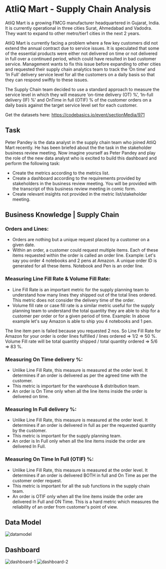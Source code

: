 
# AtliQ Mart - Supply Chain Analysis

AtliQ Mart is a growing FMCG manufacturer headquartered in Gujarat, India. It is currently operational in three cities Surat, Ahmedabad and Vadodra. They want to expand to other metro/tier1 cities in the next 2 years.

AtliQ Mart is currently facing a problem where a few key customers did not extend the annual contract due to service issues. It is speculated that some of the essential products were either not delivered on time or not delivered in full over a continued period, which could have resulted in bad customer service. Management wants to fix this issue before expanding to other cities and requested their supply chain analytics team to track the ’On time’ and ‘In Full’ delivery service level for all the customers on a daily basis so that they can respond swiftly to these issues.

The Supply Chain team decided to use a standard approach to measure the service level in which they will measure ‘on-time delivery (OT) %’, ‘In-full delivery (IF) %’ and OnTime in full (OTIF) % of the customer orders on a daily basis against the target service level set for each customer.

Get the datasets here: https://codebasics.io/event/sectionMedia/971

## Task
Peter Pandey is the data analyst in the supply chain team who joined AtliQ Mart recently. He has been briefed about the the task in the stakeholder business review meeting. Now imagine yourself as Peter Pandey and play the role of the new data analyst who is excited to build this dashboard and perform the following task:
* Create the metrics according to the metrics list.
* Create a dashboard according to the requirements provided by stakeholders in the business review meeting. You will be provided with the transcript of this business review meeting in comic form.
* Create relevant insights not provided in the metric list/stakeholder meeting.


## Business Knowledge | Supply Chain
### Orders and Lines: 
* Orders are nothing but a unique request placed by a customer on a given date.
* Within an order, a customer could request multiple items. Each of these items requested within the order is called an order line.
Example: Let's say you order 4 notebooks and 2 pens at Amazon. A unique order ID is
generated for all these items. Notebook and Pen is an order line.

### Measuring Line Fill Rate & Volume Fill Rate: 
* Line Fill Rate is an important metric for the supply planning team to understand how many lines they shipped out of the total lines ordered. This metric does not consider the delivery time of the order.
* Volume fill rate or case fill rate is a similar metric useful for the supply planning team to understand the total quantity they are able to ship for a customer per order or for a given period of time.
Example: In above example let's say Amazon is able to ship you 4 notebooks and 1 pen. 

The line item pen is failed because you requested 2 nos. So Line Fill Rate for Amazon for your order is order lines fulfilled / lines ordered => 1/2 => 50 %. Volume Fill rate will be total quantity shipped / total quantity ordered => 5/6 => 83 %.

### Measuring On Time delivery %:
* Unlike Line Fill Rate, this measure is measured at the order level. It determines if an order is delivered as per the agreed time with the customer.
* This metric is important for the warehouse & distribution team.
* An order is On Time only when all the line items inside the order is delivered on time.

### Measuring In Full delivery %:
* Unlike Line Fill Rate, this measure is measured at the order level. It determines if an order is delivered in full as per the requested quantity by the customer.
* This metric is important for the supply planning team.
* An order is In Full only when all the line items inside the order are delivered In Full.

### Measuring On Time In Full (OTIF) %:
* Unlike Line Fill Rate, this measure is measured at the order level. It determines if an order is delivered BOTH in full and On Time as per the customer order request.
* This metric is important for all the sub functions in the supply chain team.
* An order is OTIF only when all the line items inside the order are delivered In Full and ON Time. This is a hard metric which measures the reliability of an order from customer's point of view.


## Data Model

![datamodel](https://user-images.githubusercontent.com/98509940/217880436-c3ba0d4f-4b9a-4c89-9d28-db333bbad68e.PNG)


## Dashboard

![dashboard-1](https://user-images.githubusercontent.com/98509940/217882045-a609b67a-6306-487b-a160-3e8ab2797441.png)
![dashboard-2](https://user-images.githubusercontent.com/98509940/217882060-ca33f06f-37e9-407a-a31c-bdd89d4bf02d.png)




